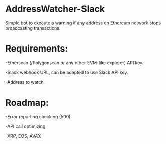 # AddressWatcher-Slack
Simple bot to execute a warning if any address on Ethereum network stops broadcasting transactions.

# Requirements:
-Etherscan (/Polygonscan or any other EVM-like explorer) API key.

-Slack webhook URL, can be adapted to use Slack API key.

-Address to watch.

# Roadmap:
-Error reporting checking (500)

-API call optimizing

-XRP, EOS, AVAX
